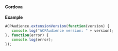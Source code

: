 #### Cordova

**Example**

```jsx
ACPAudience.extensionVersion(function(version) {  
   console.log("ACPAudience version: " + version);
}, function(error) {  
   console.log(error);  
});
```